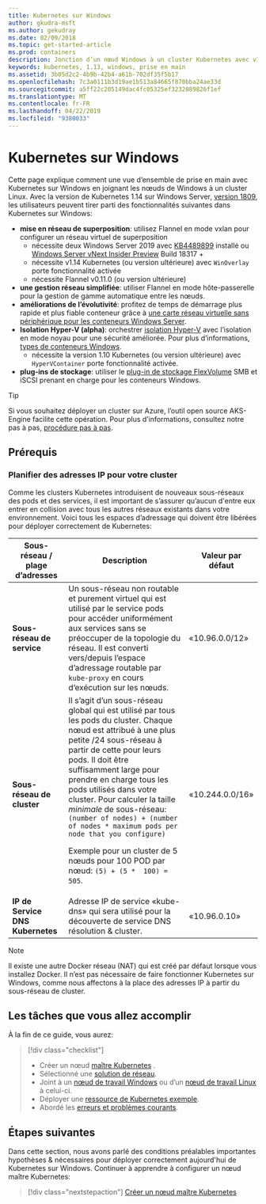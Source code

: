 ```yaml
---
title: Kubernetes sur Windows
author: gkudra-msft
ms.author: gekudray
ms.date: 02/09/2018
ms.topic: get-started-article
ms.prod: containers
description: Jonction d’un nœud Windows à un cluster Kubernetes avec v1.13.
keywords: kubernetes, 1.13, windows, prise en main
ms.assetid: 3b05d2c2-4b9b-42b4-a61b-702df35f5b17
ms.openlocfilehash: 7c3a0111b3d19ae1b513a84665f870bba24ae33d
ms.sourcegitcommit: a5ff22c205149dac4fc05325ef3232089826f1ef
ms.translationtype: MT
ms.contentlocale: fr-FR
ms.lasthandoff: 04/22/2019
ms.locfileid: "9380033"
---
```

# <a name="kubernetes-on-windows"></a>Kubernetes sur Windows

Cette page explique comment une vue d’ensemble de prise en main avec Kubernetes sur Windows en joignant les nœuds de Windows à un cluster Linux. Avec la version de Kubernetes 1.14 sur Windows Server, [version 1809](https://docs.microsoft.com/en-us/windows-server/get-started/whats-new-in-windows-server-1809#container-networking-with-kubernetes), les utilisateurs peuvent tirer parti des fonctionnalités suivantes dans Kubernetes sur Windows:

- **mise en réseau de superposition**: utilisez Flannel en mode vxlan pour configurer un réseau virtuel de superposition
    - nécessite deux Windows Server 2019 avec [KB4489899](https://support.microsoft.com/en-us/help/4489899) installé ou [Windows Server vNext Insider Preview](https://blogs.windows.com/windowsexperience/tag/windows-insider-program/) Build 18317 +
    - nécessite v1.14 Kubernetes (ou version ultérieure) avec `WinOverlay` porte fonctionnalité activée
    - nécessite Flannel v0.11.0 (ou version ultérieure)
- **une gestion réseau simplifiée**: utiliser Flannel en mode hôte-passerelle pour la gestion de gamme automatique entre les nœuds.
- **améliorations de l’évolutivité**: profitez de temps de démarrage plus rapide et plus fiable conteneur grâce à [une carte réseau virtuelle sans périphérique pour les conteneurs Windows Server](https://blogs.technet.microsoft.com/networking/2018/04/27/network-start-up-and-performance-improvements-in-windows-10-spring-creators-update-and-windows-server-version-1803/).
- **Isolation Hyper-V (alpha)**: orchestrer [isolation Hyper-V](https://kubernetes.io/docs/getting-started-guides/windows/#hyper-v-containers) avec l’isolation en mode noyau pour une sécurité améliorée. Pour plus d’informations, [types de conteneurs Windows](https://docs.microsoft.com/en-us/virtualization/windowscontainers/about/#windows-container-types).
    - nécessite la version 1.10 Kubernetes (ou version ultérieure) avec `HyperVContainer` porte fonctionnalité activée.
- **plug-ins de stockage**: utiliser le [plug-in de stockage FlexVolume](https://github.com/Microsoft/K8s-Storage-Plugins) SMB et iSCSI prenant en charge pour les conteneurs Windows.

>[!TIP]
>Si vous souhaitez déployer un cluster sur Azure, l’outil open source AKS-Engine facilite cette opération. Pour plus d’informations, consultez notre pas à pas, [procédure pas à pas](https://github.com/Azure/aks-engine/blob/master/docs/topics/windows.md).

## <a name="prerequisites"></a>Prérequis

### <a name="plan-ip-addressing-for-your-cluster"></a>Planifier des adresses IP pour votre cluster

<a name="definitions"></a>Comme les clusters Kubernetes introduisent de nouveaux sous-réseaux des pods et des services, il est important de s’assurer qu’aucun d'entre eux entrer en collision avec tous les autres réseaux existants dans votre environnement. Voici tous les espaces d’adressage qui doivent être libérées pour déployer correctement de Kubernetes:

| Sous-réseau / plage d’adresses | Description | Valeur par défaut |
| --------- | ------------- | ------------- |
| <a name="service-subnet-def"></a>**Sous-réseau de service** | Un sous-réseau non routable et purement virtuel qui est utilisé par le service pods pour accéder uniformément aux services sans se préoccuper de la topologie du réseau. Il est converti vers/depuis l’espace d’adressage routable par `kube-proxy` en cours d’exécution sur les nœuds. | «10.96.0.0/12» |
| <a name="cluster-subnet-def"></a>**Sous-réseau de cluster** |  Il s’agit d’un sous-réseau global qui est utilisé par tous les pods du cluster. Chaque nœud est attribué à une plus petite /24 sous-réseau à partir de cette pour leurs pods. Il doit être suffisamment large pour prendre en charge tous les pods utilisés dans votre cluster. Pour calculer la taille *minimale* de sous-réseau: `(number of nodes) + (number of nodes * maximum pods per node that you configure)` <p/>Exemple pour un cluster de 5 nœuds pour 100 POD par nœud: `(5) + (5 *  100) = 505`.  | «10.244.0.0/16» |
| **IP de Service DNS Kubernetes** | Adresse IP de service «kube-dns» qui sera utilisé pour la découverte de service DNS résolution & cluster. | «10.96.0.10» |

> [!NOTE]
> Il existe une autre Docker réseau (NAT) qui est créé par défaut lorsque vous installez Docker. Il n’est pas nécessaire de faire fonctionner Kubernetes sur Windows, comme nous affectons à la place des adresses IP à partir du sous-réseau de cluster.

## <a name="what-you-will-accomplish"></a>Les tâches que vous allez accomplir

À la fin de ce guide, vous aurez:

> [!div class="checklist"]
> * Créer un nœud [maître Kubernetes](./creating-a-linux-master.md) .  
> * Sélectionné une [solution de réseau](./network-topologies.md).  
> * Joint à un [nœud de travail Windows](./joining-windows-workers.md) ou d’un [nœud de travail Linux](./joining-linux-workers.md) à celui-ci.  
> * Déployer une [ressource de Kubernetes exemple](./deploying-resources.md).  
> * Abordé les [erreurs et problèmes courants](./common-problems.md).

## <a name="next-steps"></a>Étapes suivantes

Dans cette section, nous avons parlé des conditions préalables importantes hypothèses & nécessaires pour déployer correctement aujourd'hui de Kubernetes sur Windows. Continuer à apprendre à configurer un nœud maître Kubernetes:

>[!div class="nextstepaction"]
>[Créer un nœud maître Kubernetes](./creating-a-linux-master.md)